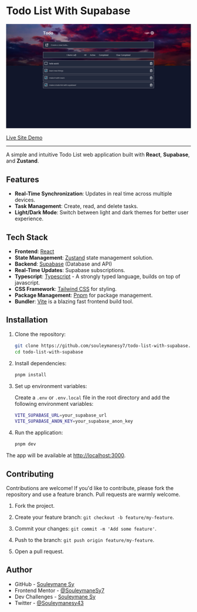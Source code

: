 # Todo List With Supabase

![Preview of the app](./preview.png)

[Live Site Demo](https://live-site-demo.com)

---

A simple and intuitive Todo List web application built with **React**, **Supabase**, and **Zustand**.

## Features

- **Real-Time Synchronization**: Updates in real time across multiple devices.
- **Task Management**: Create, read, and delete tasks.
- **Light/Dark Mode**: Switch between light and dark themes for better user experience.

## Tech Stack

- **Frontend**: [React](https://reactjs.org/)
- **State Management**: [Zustand](https://github.com/pmndrs/zustand) state management solution.
- **Backend**: [Supabase](https://supabase.io/) (Database and API)
- **Real-Time Updates**: Supabase subscriptions.
- **Typescript**: [Typescript](https://typescript) - A strongly typed language, builds on top of javascript.
- **CSS Framework**: [Tailwind CSS](https://tailwindcss.com/) for styling.
- **Package Management**: [Pnpm](https://pnpm.io) for package management.
- **Bundler**: [Vite](https://vite.dev) is a blazing fast frontend build tool.

## Installation

1. Clone the repository:

   ```bash
   git clone https://github.com/souleymanesy7/todo-list-with-supabase.git
   cd todo-list-with-supabase
   ```

2. Install dependencies:

   ```bash
   pnpm install
   ```

3. Set up environment variables:

   Create a `.env` or `.env.local` file in the root directory and add the following environment variables:

   ```bash
   VITE_SUPABASE_URL=your_supabase_url
   VITE_SUPABASE_ANON_KEY=your_supabase_anon_key
   ```

4. Run the application:

   ```bash
   pnpm dev
   ```

The app will be available at <http://localhost:3000>.

## Contributing

Contributions are welcome! If you'd like to contribute, please fork the repository and use a feature branch. Pull requests are warmly welcome.

1. Fork the project.

2. Create your feature branch: `git checkout -b feature/my-feature`.

3. Commit your changes: `git commit -m 'Add some feature'`.

4. Push to the branch: `git push origin feature/my-feature`.

5. Open a pull request.

## Author

- GitHub - [Souleymane Sy](https://github.com/SouleymaneSy7)
- Frontend Mentor - [@SouleymaneSy7](https://www.frontendmentor.io/profile/SouleymaneSy7)
- Dev Challenges - [Souleymane Sy](https://devchallenges.io/profile/534cd213-3165-4c16-bdcf-058e1f468da0)
- Twitter - [@Souleymanesy43](https://twitter.com/Souleymanesy43)
